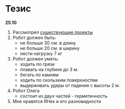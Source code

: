 # Тезис

**25.10**
1. Рассмотрел [существующие проекты](./existing.md)
1. Робот должен быть:
    * не больше 30 см. в длину
    * не больше 20 см. в ширину
    * нести нагрузку 7 кг
1. Робот должен уметь:
    * ходить по грязи
    * плавать на глубине до 3 м.
    * бегать по камням
    * ходить по скользким поверхностям
    * выдерживать удары от падения с высоты 2 м.
1. Робот Олега
    * состоит из двух частей - герметичность
1. Мне нравятся RHex и его разновидности
